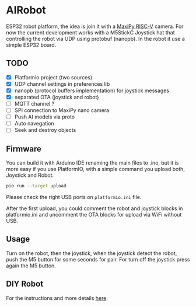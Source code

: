 # AIRobot

ESP32 robot platform, the idea is join it with a [MaxiPy RISC-V](https://maixpy.sipeed.com/en/) camera. For now the current development works with a M5StickC Joystick hat that controlling the robot via UDP using protobuf (nanopb). In the robot it use a simple ESP32 board.

## TODO

- [x] Platformio project (two sources)
- [x] UDP channel settings in preferences lib
- [x] nanopb (protocol buffers implementation) for joystick messages
- [x] separated OTA (joystick and robot)
- [ ] MQTT channel ?
- [ ] SPI connection to MaxiPy nano camera
- [ ] Push AI models via proto
- [ ] Auto navegation
- [ ] Seek and destroy objects

## Firmware

You can build it with Arduino IDE renaming the main files to .ino, but it is more easy if you use PlatformIO, with a simple command you upload both, Joystick and Robot.

```bash
pio run --target upload
```

Please check the right USB ports on `platformio.ini` file.

After the first upload, you could comment the robot and joystick blocks in platformio.ini and uncomment the OTA blocks for upload via WiFi without USB.

## Usage

Turn on the robot, then the joystick, when the joystick detect the robot, push the M5 button for some seconds for pair. For turn off the joystick press again the M5 button.

## DIY Robot

For the instructions and more details [here](https://www.thingiverse.com/thing:4705776).